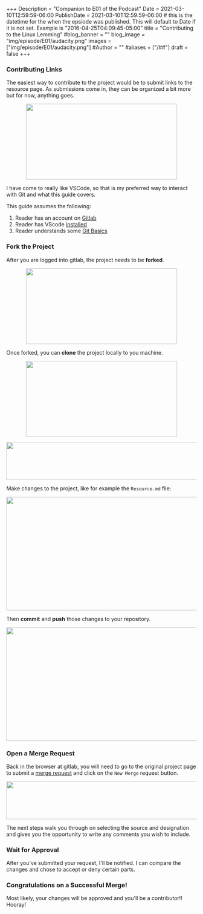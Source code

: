 +++
Description = "Companion to E01 of the Podcast"
Date = 2021-03-10T12:59:59-06:00
PublishDate = 2021-03-10T12:59:59-06:00 # this is the datetime for the when the epsiode was published. This will default to Date if it is not set. Example is "2016-04-25T04:09:45-05:00"
title = "Contributing to the Linux Lemming"
#blog_banner = ""
blog_image = "img/episode/E01/audacity.png"
images = ["img/episode/E01/audacity.png"]
#Author = ""
#aliases = ["/##"]
draft = false
+++
### Contributing Links
The easiest way to contribute to the project would be to submit links to the resource page. As submissions come in, they can be organized a bit more but for now, anything goes.
<p style="text-align:center;"> <img src="https://linuxlemming.com/img/episode/E01/links.png" height="200" width="400" />

I have come to really like VSCode, so that is my preferred way to interact with Git and what this guide covers.

This guide assumes the following:
1. Reader has an account on [Gitlab](https://about.gitlab.com/)
2. Reader has VScode [installed](https://code.visualstudio.com/download)
3. Reader understands some [Git Basics](https://discourse.destinationlinux.network/t/following-along-with-dln-git-spotlight/3072)

### Fork the Project
After you are logged into gitlab, the project needs to be **forked**.
<p style="text-align:center;"> <img src="https://linuxlemming.com/img/episode/E01/fork.png" height="200" width="400" />

Once forked, you can **clone** the project locally to you machine.
<p style="text-align:center;"> <img src="https://linuxlemming.com/img/episode/E01/clone.png" height="200" width="400" />

<p style="text-align:center;"> <img src="https://linuxlemming.com/img/episode/E01/vsclone.png" height="100" width="800" />

Make changes to the project, like for example the `Resource.md` file:
<p style="text-align:center;"> <img src="https://linuxlemming.com/img/episode/E01/resources.png" height="300" width="800" />

Then **commit** and **push** those changes to your repository.
<p style="text-align:center;"> <img src="https://linuxlemming.com/img/episode/E01/push.png" height="300" width="800" />

### Open a Merge Request
Back in the browser at gitlab, you will need to go to the original project page to submit a [merge request](https://gitlab.com/rastacalavera/linuxlemming/-/merge_requests) and click on the `New Merge` request button.
<p style="text-align:center;"> <img src="https://linuxlemming.com/img/episode/E01/merge.png" height="100" width="800" />

The next steps walk you through on selecting the source and designation and gives you the opportunity to write any comments you wish to include.

### Wait for Approval
After you've submitted your request, I'll be notified. I can compare the changes and chose to accept or deny certain parts.

### Congratulations on a Successful Merge!
Most likely, your changes will be approved and you'll be a contributor!! Hooray!
